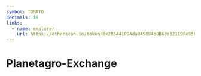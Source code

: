 ```yaml
---
symbol: TOMATO
decimals: 18
links:
  - name: explorer
    url: https://etherscan.io/token/0x285441F9Ada849884b8B63e321E9Fe95b900a81E
---
```


# Planetagro-Exchange
